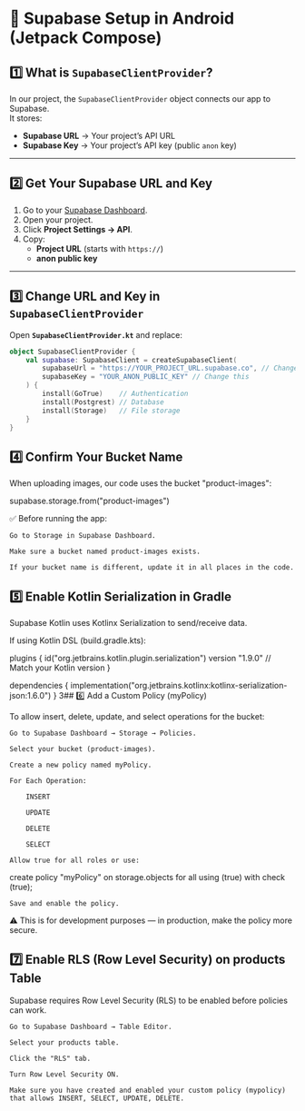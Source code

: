 # 📱 Supabase Setup in Android (Jetpack Compose)

## 1️⃣ What is `SupabaseClientProvider`?
In our project, the `SupabaseClientProvider` object connects our app to Supabase.  
It stores:
- **Supabase URL** → Your project’s API URL  
- **Supabase Key** → Your project’s API key (public `anon` key)

---

## 2️⃣ Get Your Supabase URL and Key
1. Go to your [Supabase Dashboard](https://supabase.com/dashboard).
2. Open your project.
3. Click **Project Settings → API**.
4. Copy:
   - **Project URL** (starts with `https://`)
   - **anon public key**

---

## 3️⃣ Change URL and Key in `SupabaseClientProvider`
Open **`SupabaseClientProvider.kt`** and replace:

```kotlin
object SupabaseClientProvider {
    val supabase: SupabaseClient = createSupabaseClient(
        supabaseUrl = "https://YOUR_PROJECT_URL.supabase.co", // Change this
        supabaseKey = "YOUR_ANON_PUBLIC_KEY" // Change this
    ) {
        install(GoTrue)    // Authentication
        install(Postgrest) // Database
        install(Storage)   // File storage
    }
}
```
## 4️⃣ Confirm Your Bucket Name

When uploading images, our code uses the bucket "product-images":

supabase.storage.from("product-images")

✅ Before running the app:

    Go to Storage in Supabase Dashboard.

    Make sure a bucket named product-images exists.

    If your bucket name is different, update it in all places in the code.
## 5️⃣ Enable Kotlin Serialization in Gradle

Supabase Kotlin uses Kotlinx Serialization to send/receive data.

If using Kotlin DSL (build.gradle.kts):

plugins {
    id("org.jetbrains.kotlin.plugin.serialization") version "1.9.0" // Match your Kotlin version
}

dependencies {
    implementation("org.jetbrains.kotlinx:kotlinx-serialization-json:1.6.0")
}
3️## 6️⃣ Add a Custom Policy (myPolicy)

To allow insert, delete, update, and select operations for the bucket:

    Go to Supabase Dashboard → Storage → Policies.

    Select your bucket (product-images).

    Create a new policy named myPolicy.

    For Each Operation:

        INSERT

        UPDATE

        DELETE

        SELECT

    Allow true for all roles or use:

create policy "myPolicy"
on storage.objects for all
using (true)
with check (true);

    Save and enable the policy.

⚠️ This is for development purposes — in production, make the policy more secure.

## 7️⃣ Enable RLS (Row Level Security) on products Table

Supabase requires Row Level Security (RLS) to be enabled before policies can work.

    Go to Supabase Dashboard → Table Editor.

    Select your products table.

    Click the "RLS" tab.

    Turn Row Level Security ON.

    Make sure you have created and enabled your custom policy (mypolicy) that allows INSERT, SELECT, UPDATE, DELETE.
